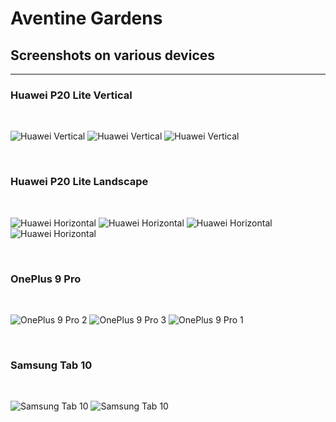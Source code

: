 # Aventine Gardens
 ## Screenshots on various devices

 -------------------------------
 
 ### Huawei P20 Lite Vertical 
 <br>

![Huawei Vertical](huawei1.jpg)
![Huawei Vertical](huawei2.jpg)
![Huawei Vertical](huawei3.jpg)

<br>

### Huawei P20 Lite Landscape
<br>

![Huawei Horizontal](huawei-ls-3.jpg)
![Huawei Horizontal](huawei-ls-4.jpg)
![Huawei Horizontal](huawei-ls-1.jpg)
![Huawei Horizontal](huawei-ls-2.jpg)

<br>

### OnePlus 9 Pro
<br>

![OnePlus 9 Pro 2](one-plus-2.jpg)
![OnePlus 9 Pro 3](one-plus-3.jpg)
![OnePlus 9 Pro 1](one-plus-1.jpg)

<br>

### Samsung Tab 10
<br>

![Samsung Tab 10](samsung-tab-1.png)
![Samsung Tab 10](samsung-tab-2.png)
